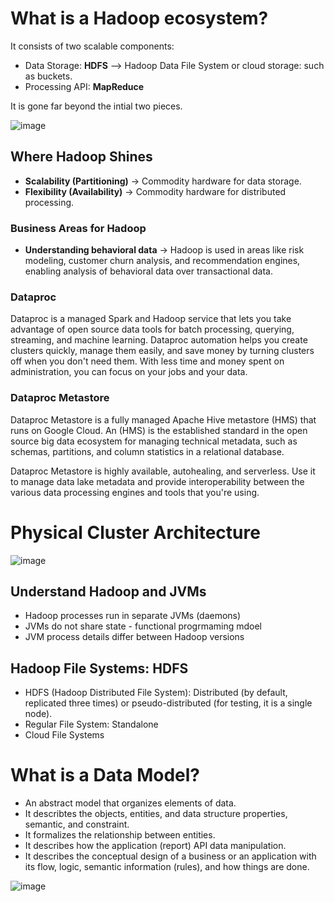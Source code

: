 # What is a Hadoop ecosystem?
It consists of two scalable components:
- Data Storage: **HDFS** --> Hadoop Data File System or cloud storage: such as buckets.
- Processing API: **MapReduce**

It is gone far beyond the intial two pieces. 

![image](https://github.com/mahmoudabderahman/hadoop-distributed-systems/assets/30775657/b7719946-723f-4219-b423-88d6ee4dc56b)

## Where Hadoop Shines
- **Scalability (Partitioning)** -> Commodity hardware for data storage.
- **Flexibility (Availability)** -> Commodity hardware for distributed processing.

### Business Areas for Hadoop
- **Understanding behavioral data** -> Hadoop is used in areas like risk modeling, customer churn analysis, and recommendation engines, enabling analysis of behavioral data over transactional data.


### Dataproc
Dataproc is a managed Spark and Hadoop service that lets you take advantage of open source data tools for batch processing, querying, streaming, and machine learning. Dataproc automation helps you create clusters quickly, manage them easily, and save money by turning clusters off when you don't need them. With less time and money spent on administration, you can focus on your jobs and your data.

### Dataproc Metastore
Dataproc Metastore is a fully managed Apache Hive metastore (HMS) that runs on Google Cloud. An (HMS) is the established standard in the open source big data ecosystem for managing technical metadata, such as schemas, partitions, and column statistics in a relational database.

Dataproc Metastore is highly available, autohealing, and serverless. Use it to manage data lake metadata and provide interoperability between the various data processing engines and tools that you're using.

# Physical Cluster Architecture
![image](https://github.com/mahmoudabderahman/hadoop-distributed-systems/assets/30775657/eda64bad-323b-4a7e-a458-b5aa54c71587)

## Understand Hadoop and JVMs
- Hadoop processes run in separate JVMs (daemons)
- JVMs do not share state - functional progrmaming mdoel
- JVM process details differ between Hadoop versions

## Hadoop File Systems: HDFS
- HDFS (Hadoop Distributed File System): Distributed (by default, replicated three times) or pseudo-distributed (for testing, it is a single node).
- Regular File System: Standalone
- Cloud File Systems

# What is a Data Model?
- An abstract model that organizes elements of data.
- It describtes the objects, entities, and data structure properties, semantic, and constraint.
- It formalizes the relationship between entities.
- It describes how the application (report) API data manipulation.
- It describes the conceptual design of a business or an application with its flow, logic, semantic information (rules), and how things are done.

![image](https://github.com/mahmoudabderahman/hadoop-distributed-systems/assets/30775657/1418b217-b60e-4448-8c0a-4f7b44744a55)
